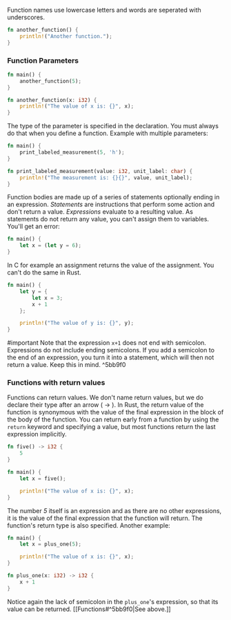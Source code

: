 Function names use lowercase letters and words are seperated with underscores.
```rust
fn another_function() {
    println!("Another function.");
}
```

### Function Parameters
```rust
fn main() {
    another_function(5);
}

fn another_function(x: i32) {
    println!("The value of x is: {}", x);
}
```

The type of the parameter is specified in the declaration. You must always do that when you define a function.
Example with multiple parameters:
```rust
fn main() {
    print_labeled_measurement(5, 'h');
}

fn print_labeled_measurement(value: i32, unit_label: char) {
    println!("The measurement is: {}{}", value, unit_label);
}
```

Function bodies are made up of a series of statements optionally ending in an expression.
*Statements* are instructions that perform some action and don't return a value. 
*Expressions* evaluate to a resulting value.
As statements do not return any value, you can't assign them to variables. You'll get an error:
```rust
fn main() {
    let x = (let y = 6);
}
```

In C for example an assignment returns the value of the assignment. You can't do the same in Rust.
```rust
fn main() {
    let y = {
        let x = 3;
        x + 1
    };

    println!("The value of y is: {}", y);
}
```

#important 
Note that the expression `x+1` does not end with semicolon. Expressions do not include ending semicolons. If you add a semicolon to the end of an expression, you turn it into a statement, which will then not return a value. Keep this in mind. ^5bb9f0

### Functions with return values
Functions can return values. We don't name return values, but we do declare their type after an arrow ( -> ). In Rust, the return value of the function is synonymous with the value of the final expression in the block of the body of the function. You can return early from a function by using the `return` keyword and specifying a value, but most functions return the last expression implicitly.
```rust
fn five() -> i32 {
    5
}

fn main() {
    let x = five();

    println!("The value of x is: {}", x);
}
```

The number *5* itself is an expression and as there are no other expressions, it is the value of the final expression that the function will return. The function's return type is also specified.
Another example:
```rust
fn main() {
    let x = plus_one(5);

    println!("The value of x is: {}", x);
}

fn plus_one(x: i32) -> i32 {
    x + 1
}
```

Notice again the lack of semicolon in the `plus_one`'s expression, so that its value can be returned. [[Functions#^5bb9f0|See above.]]